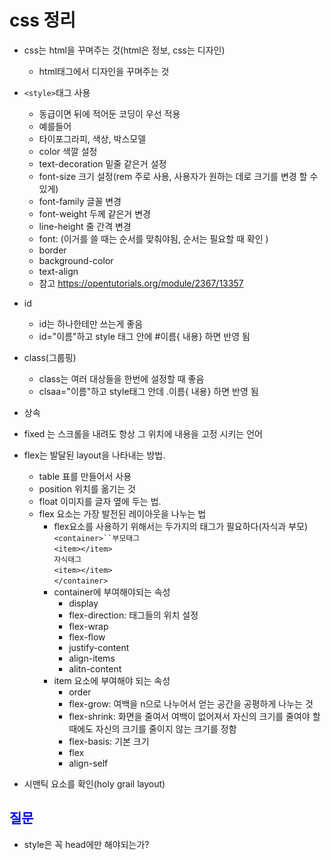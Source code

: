 # css 정리

- css는 html을 꾸며주는 것(html은 정보, css는 디자인)

  - html태그에서 디자인을 꾸며주는 것

- `<style>`태그 사용

  - 동급이면 뒤에 적어둔 코딩이 우선 적용
  - 예를들어 <style> h2{color:blue;} </style>
  - 타이포그라피, 색상, 박스모델
  - color 색깔 설정
  - text-decoration 밑줄 같은거 설정
  - font-size 크기 설정(rem 주로 사용, 사용자가 원하는 데로 크기를 변경 할 수 있게)
  - font-family 글꼴 변경
  - font-weight 두께 같은거 변경
  - line-height 줄 간격 변경
  - font: (이거를 쓸 때는 순서를 맞춰야됨, 순서는 필요할 때 확인 )
  - border
  - background-color
  - text-align
  - 참고 https://opentutorials.org/module/2367/13357

- id

  - id는 하나한테만 쓰는게 좋음
  - id="이름"하고 style 태그 안에 #이름{ 내용} 하면 반영 됨

- class(그룹핑)

  - class는 여러 대상들을 한번에 설정할 때 좋음
  - clsaa="이름"하고 style태그 안데 .이름{ 내용} 하면 반영 됨

- 상속

- fixed 는 스크롤을 내려도 항상 그 위치에 내용을 고정 시키는 언어

- flex는 발달된 layout을 나타내는 방법.

  - table 표를 만들어서 사용
  - position 위치를 옮기는 것
  - float 이미지를 글자 옆에 두는 법.
  - flex 요소는 가장 발전된 레이아웃을 나누는 법
    - flex요소를 사용하기 위해서는 두가지의 태그가 필요하다(자식과 부모)
      <br>` <container>``부모태그 `<br>
      `<item></item>`<br>
      `자식태그`<br>
      `<item></item>`<br>
      `</container>`
    - container에 부여해야되는 속성
      - display
      - flex-direction: 태그들의 위치 설정
      - flex-wrap
      - flex-flow
      - justify-content
      - align-items
      - alitn-content
    - item 요소에 부여해야 되는 속성
      - order
      - flex-grow: 여백을 n으로 나누어서 얻는 공간을 공평하게 나누는 것
      - flex-shrink: 화면을 줄여서 여백이 없어져서 자신의 크기를 줄여야 할 때에도 자신의 크기를 줄이지 않는 크기를 정함
      - flex-basis: 기본 크기
      - flex
      - align-self

- 시맨틱 요소를 확인(holy grail layout)

## 질문

- style은 꼭 head에만 해야되는가?
